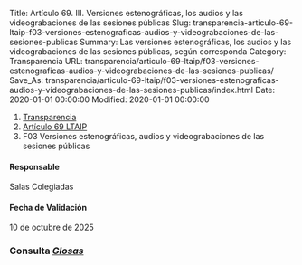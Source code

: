 Title: Artículo 69. III. Versiones estenográficas, los audios y las videograbaciones de las sesiones públicas
Slug: transparencia-articulo-69-ltaip-f03-versiones-estenograficas-audios-y-videograbaciones-de-las-sesiones-publicas
Summary: Las versiones estenográficas, los audios y las videograbaciones de las sesiones públicas, según corresponda
Category: Transparencia
URL: transparencia/articulo-69-ltaip/f03-versiones-estenograficas-audios-y-videograbaciones-de-las-sesiones-publicas/
Save_As: transparencia/articulo-69-ltaip/f03-versiones-estenograficas-audios-y-videograbaciones-de-las-sesiones-publicas/index.html
Date: 2020-01-01 00:00:00
Modified: 2020-01-01 00:00:00


<nav aria-label="breadcrumb">
<ol class="breadcrumb">
<li class="breadcrumb-item"><a href="../../">Transparencia</a></li>
<li class="breadcrumb-item"><a href="../">Artículo 69 LTAIP</a></li>
<li class="breadcrumb-item active" aria-current="page">F03 Versiones estenográficas, audios y videograbaciones de las sesiones públicas</li>
</ol>
</nav>



#### Responsable

Salas Colegiadas


#### Fecha de Validación

10 de octubre de 2025


### Consulta [*Glosas*](https://www.pjecz.gob.mx/consultas/glosas/#gsc.tab=0)